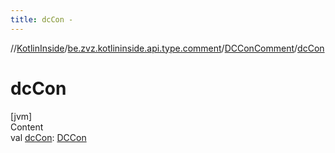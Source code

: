 ```yaml
---
title: dcCon -
---
```

//[KotlinInside](../../index.md)/[be.zvz.kotlininside.api.type.comment](../index.md)/[DCConComment](index.md)/[dcCon](dc-con.md)



# dcCon  
[jvm]  
Content  
val [dcCon](dc-con.md): [DCCon](../../be.zvz.kotlininside.api.type/-d-c-con/index.md)  



